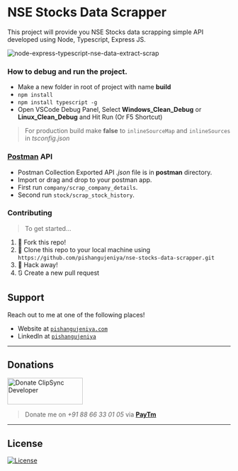 
# NSE Stocks Data Scrapper

This project will provide you NSE Stocks data scrapping simple API developed using Node, Typescript, Express JS.

<img src="https://repository-images.githubusercontent.com/266292612/8ce6be00-9d53-11ea-937c-8dfb73a190be" alt="node-express-typescript-nse-data-extract-scrap" />


### How to debug and run the project.
- Make a new folder in root of project with name **build**
- `npm install`
- `npm install typescript -g`
- Open VSCode Debug Panel, Select **Windows_Clean_Debug** or **Linux_Clean_Debug** and Hit Run (Or F5 Shortcut)
> For production build make **false** to `inlineSourceMap` and `inlineSources` in _tsconfig.json_

### [Postman](https://www.postman.com/) API
- Postman Collection Exported API _.json_ file is in **postman** directory.
- Import or drag and drop to your postman app.
- First run `company/scrap_company_details`.
- Second run `stock/scrap_stock_history`.



### Contributing

> To get started...

1. 🍴 Fork this repo!
2. 👯 Clone this repo to your local machine using `https://github.com/pishangujeniya/nse-stocks-data-scrapper.git`
3. 🔨 Hack away!
4. 🔃 Create a new pull request 


## Support

Reach out to me at one of the following places!

- Website at <a href="http://pishangujeniya.com" target="_blank">`pishangujeniya.com`</a>
- LinkedIn at <a href="https://www.linkedin.com/in/pishangujeniya/" target="_blank">`pishangujeniya`</a>

---

## Donations

<a href="http://pishangujeniya.com"><img src="https://www.worldfuturecouncil.org/wp-content/uploads/2018/09/Donate-Button-HEART.png" title="Donate ClipSync Developer" alt="Donate ClipSync Developer" width="170px" height="60px"></a>
> Donate me on _+91 88 66 33 01 05_ via <a href="http://paytm.com" target="_blank">**PayTm**</a>

---

## License

[![License](http://img.shields.io/:license-mit-blue.svg?style=flat-square)](https://github.com/pishangujeniya/clipsync-windows/blob/master/LICENSE)